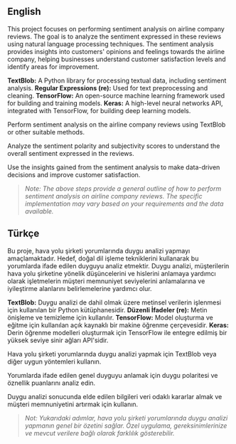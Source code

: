 
## English
This project focuses on performing sentiment analysis on airline company reviews. The goal is to analyze the sentiment expressed in these reviews using natural language processing techniques. The sentiment analysis provides insights into customers' opinions and feelings towards the airline company, helping businesses understand customer satisfaction levels and identify areas for improvement.

**TextBlob:** A Python library for processing textual data, including sentiment analysis.
**Regular Expressions (re):** Used for text preprocessing and cleaning.
**TensorFlow:** An open-source machine learning framework used for building and training models.
**Keras:** A high-level neural networks API, integrated with TensorFlow, for building deep learning models.

Perform sentiment analysis on the airline company reviews using TextBlob or other suitable methods.

Analyze the sentiment polarity and subjectivity scores to understand the overall sentiment expressed in the reviews.

Use the insights gained from the sentiment analysis to make data-driven decisions and improve customer satisfaction.

> *Note: The above steps provide a general outline of how to perform sentiment analysis on airline company reviews. The specific implementation may vary based on your requirements and the data available.*

## Türkçe

Bu proje, hava yolu şirketi yorumlarında duygu analizi yapmayı amaçlamaktadır. Hedef, doğal dil işleme tekniklerini kullanarak bu yorumlarda ifade edilen duyguyu analiz etmektir. Duygu analizi, müşterilerin hava yolu şirketine yönelik düşüncelerini ve hislerini anlamaya yardımcı olarak işletmelerin müşteri memnuniyet seviyelerini anlamalarına ve iyileştirme alanlarını belirlemelerine yardımcı olur.

**TextBlob:** Duygu analizi de dahil olmak üzere metinsel verilerin işlenmesi için kullanılan bir Python kütüphanesidir.
**Düzenli İfadeler (re):** Metin önişleme ve temizleme için kullanılır.
**TensorFlow:** Model oluşturma ve eğitme için kullanılan açık kaynaklı bir makine öğrenme çerçevesidir.
**Keras:** Derin öğrenme modelleri oluşturmak için TensorFlow ile entegre edilmiş bir yüksek seviye sinir ağları API'sidir.

Hava yolu şirketi yorumlarında duygu analizi yapmak için TextBlob veya diğer uygun yöntemleri kullanın.

Yorumlarda ifade edilen genel duyguyu anlamak için duygu polaritesi ve öznellik puanlarını analiz edin.

Duygu analizi sonucunda elde edilen bilgileri veri odaklı kararlar almak ve müşteri memnuniyetini artırmak için kullanın.

> *Not: Yukarıdaki adımlar, hava yolu şirketi yorumlarında duygu analizi yapmanın genel bir özetini sağlar. Özel uygulama, gereksinimlerinize ve mevcut verilere bağlı olarak farklılık gösterebilir.*
